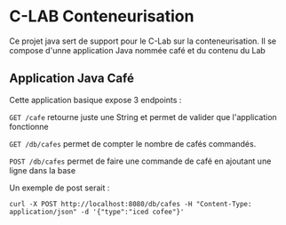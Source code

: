 # C-LAB Conteneurisation


Ce projet java sert de support pour le C-Lab sur la conteneurisation. Il se compose d'unne application Java nommée café 
et du contenu du Lab

## Application Java Café

Cette application basique expose 3 endpoints :

`GET /cafe` retourne juste une String et permet de valider que l'application fonctionne

`GET /db/cafes` permet de compter le nombre de cafés commandés.

`POST /db/cafes` permet de faire une commande de café en ajoutant une ligne dans la base

Un exemple de post serait : 

`curl -X POST http://localhost:8080/db/cafes -H "Content-Type: application/json" -d '{"type":"iced cofee"}'
`

